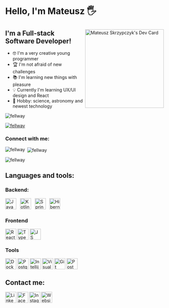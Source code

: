 <h1>Hello, I'm Mateusz 🖐</h1>
<div align="left">
            <a href="https://app.daily.dev/Fellway">
        <img align="right" src="https://api.daily.dev/devcards/e4e6ae60c15f4dbe93e43ace71e3c45d.png?r=giq" width="250" alt="Mateusz Skrzypczyk's Dev Card"/>
    </a>
    <h2>I'm a Full-stack Software Developer!</h2>
    <ul>
        <li>🤓 I'm a very creative young programmer</li>
        <li>🏆 I'm not afraid of new challenges</li>
        <li>📚 I'm learning new things with pleasure</li>
        <li>💡 Currently I'm learning UX/UI design and React</li>
        <li>🚀 Hobby: science, astronomy and newest technology</li>
    </ul>
            <p align="left"> <img src="https://komarev.com/ghpvc/?username=fellway&label=Profile%20views&color=0e75b6&style=flat" alt="fellway" /> </p>

<p align="left"> <a href="https://github.com/ryo-ma/github-profile-trophy"><img src="https://github-profile-trophy.vercel.app/?username=fellway" alt="fellway" /></a> </p>

<h3 align="left">Connect with me:</h3>
<p align="left">
</p>

<p><img align="left" src="https://github-readme-stats.vercel.app/api/top-langs?username=fellway&show_icons=true&locale=en&layout=compact" alt="fellway" /></p>

<p>&nbsp;<img align="center" src="https://github-readme-stats.vercel.app/api?username=fellway&show_icons=true&locale=en" alt="fellway" /></p>

<p><img align="center" src="https://github-readme-streak-stats.herokuapp.com/?user=fellway&" alt="fellway" /></p>
    <h2>Languages and tools:</h2>
    <h3>Backend:</h3>
    <div>
        <img alt="Java" width="35px" src="https://cdn.freebiesupply.com/logos/large/2x/java-14-logo-png-transparent.png" />
        &nbsp;
        <img alt="Kotlin" width="35px" src="https://upload.wikimedia.org/wikipedia/commons/thumb/0/06/Kotlin_Icon.svg/1200px-Kotlin_Icon.svg.png" />
        &nbsp;
        <img alt="Spring" width="35px" src="https://cdn.worldvectorlogo.com/logos/spring-3.svg" />
        &nbsp;
        <img alt="Hibernate" width="35px" src="https://cdn.worldvectorlogo.com/logos/hibernate.svg" />
    </div>
    <h3>Frontend</h3>
    <div style="display:flex">
    <img alt="React" width="35px" src="https://upload.wikimedia.org/wikipedia/commons/thumb/4/47/React.svg/1200px-React.svg.png"/>
    &nbsp;
    <img alt="TypeScript" width="35px" src="https://cdn.iconscout.com/icon/free/png-256/typescript-1174965.png"/>
    &nbsp;
    <img alt="JS" width="35px" src="https://upload.wikimedia.org/wikipedia/commons/thumb/9/99/Unofficial_JavaScript_logo_2.svg/1024px-Unofficial_JavaScript_logo_2.svg.png" />
    </div>
    <h3>Tools</h3>
    <div style="display:flex">
    <img alt="Docker" width="35px" src="https://icon-library.com/images/social_media_social_media_logo_docker-512.png"/>
    &nbsp;
    <img alt="PostgreSQL" width="35px" src="https://cdn.iconscout.com/icon/free/png-512/postgresql-226047.png" />
    &nbsp;
    <img alt="Intellij" width="35px" src="https://images-wixmp-ed30a86b8c4ca887773594c2.wixmp.com/f/9b5e7dcc-db45-4acb-8078-4f1e40191fe1/dbfye6x-ee5cf816-da93-4428-8cc6-e388e0b45136.png?token=eyJ0eXAiOiJKV1QiLCJhbGciOiJIUzI1NiJ9.eyJzdWIiOiJ1cm46YXBwOiIsImlzcyI6InVybjphcHA6Iiwib2JqIjpbW3sicGF0aCI6IlwvZlwvOWI1ZTdkY2MtZGI0NS00YWNiLTgwNzgtNGYxZTQwMTkxZmUxXC9kYmZ5ZTZ4LWVlNWNmODE2LWRhOTMtNDQyOC04Y2M2LWUzODhlMGI0NTEzNi5wbmcifV1dLCJhdWQiOlsidXJuOnNlcnZpY2U6ZmlsZS5kb3dubG9hZCJdfQ._0zGB33NIE1jhC583GLDwygXr5jsMVwfCaEtBWtWNt0" />
    &nbsp;
    <img alt="Visual Studio Code" width="35px" src="https://cdn.worldvectorlogo.com/logos/visual-studio-code-1.svg" />
    &nbsp;
    <img alt="Git" width="35px" src="https://upload.wikimedia.org/wikipedia/commons/thumb/3/3f/Git_icon.svg/768px-Git_icon.svg.png"/>
    &nbsp;
    <img alt="Postman" width="35px" src="https://user-images.githubusercontent.com/7853266/44114706-9c72dd08-9fd1-11e8-8d9d-6d9d651c75ad.png" />
    </div>
</div>
<h2>Contact me:</h2>
<a href="https://www.linkedin.com/in/mateusz-skrzypczyk/">
<img align="left" alt="LinkedIn" width="35px" src="https://cdn.freebiesupply.com/logos/large/2x/linkedin-icon-logo-png-transparent.png" />
</a>
&nbsp;
<a href="https://www.facebook.com/mateusz.skrzypczyk.9">
<img align="left" alt="Facebook" width="35px" src="https://www.edigitalagency.com.au/wp-content/uploads/Facebook-logo-blue-circle-large-transparent-png.png" />
</a>
&nbsp;
<a href="https://www.instagram.com/_matt.dev">
<img align="left" alt="Instagram" width="35px" src="https://upload.wikimedia.org/wikipedia/commons/thumb/e/e7/Instagram_logo_2016.svg/768px-Instagram_logo_2016.svg.png" />
</a>

<a href="https://www.mskrzypczyk.dev">
<img align="left" alt="Website" width="35px" src="https://www.freeiconspng.com/thumbs/website-icon/website-icon-11.png" />
</a>

